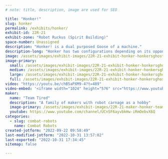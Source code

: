 ```yaml
---
# note: title, description, image are used for SEO

title: "Honker!"
slug: honker
permalink: /exhibits/honker/
exhibit-id: 22R-21
exhibit-zone: "Robot Ruckus (Spirit Building)"
space-number: Unassigned
description: "Honker! is a dual purposed Goose of a machine."
description-long: "Honker has two configurations depending on its opponent.  She can attack from above, looking to sink her beak into soft top armor, or lift her opponent up and over."
image: /assets/images/exhibit-images/22R-21-exhibit-honker-honkersghost-sm-large.jpg
image-primary: 
  small: /assets/images/exhibit-images/22R-21-exhibit-honker-honkersghost-sm-small.jpg
  medium: /assets/images/exhibit-images/22R-21-exhibit-honker-honkersghost-sm-medium.jpg
  large: /assets/images/exhibit-images/22R-21-exhibit-honker-honkersghost-sm-large.jpg
  full: /assets/images/exhibit-images/22R-21-exhibit-honker-honkersghost-sm-full.jpg
video: "https://youtu.be/chB5aPXM9-4?t=489"
video-embed: '<iframe width="1024" height="576" src="https://www.youtube.com/embed/chB5aPXM9-4?start=489&feature=oembed" frameborder="0" allow="accelerometer; autoplay; clipboard-write; encrypted-media; gyroscope; picture-in-picture" allowfullscreen title="Honker&#39;s Ghost goes to Norwalk!"></iframe>'
maker: 
  name: "Team Tired"
  description: "A family of makers with robot carnage as a hobby"
  image-primary: /assets/images/exhibit-images/22R-21-maker-honker-teamtired-medium.png
  youtube: https://www.youtube.com/channel/UCnSF6ayvbkHw-iRmOebvX6Q
categories: 
  - slug: combat-robots
    name: Combat Robots
created-jotform: "2022-09-22 09:58:49"
last-modified-jotform: "2022-10-31 13:57:02"
last-exported: "2022-10-31 17:34:45"
sitemap: false

---
```

